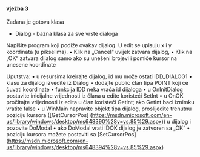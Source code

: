 #### vježba 3

Zadana je gotova klasa
*	Dialog - bazna klasa za sve vrste dialoga
	
Napišite program koji podiže ovakav dijalog. U edit se upisuju x i y koordinata (u pikselima). 
•	Klik na „Cancel“ uvijek zatvara dijalog, 
•	Klik na „OK“ zatvara dijalog samo ako su unešeni brojevi i pomiče kursor na unesene koordinate


Uputstva:
•	u resursima kreirajte dijalog, id mu može ostati IDD_DIALOG1
•	klasu za dijalog izvedite iz Dialog
•	dodajte public član tipa POINT koji će čuvati koordinate
•	funkcija IDD neka vraća id dijaloga
•	u OnInitDialog postavite inicijalne vrijednosti iz člana u edite koristeći SetInt
•	u OnOK pročitajte vrijednosti iz edita u član koristeći GetInt; ako GetInt baci iznimku vratite false
•	u WinMain napravite objekt tipa dijalog, proslijedite trenutnu poziciju kursora ([GetCursorPos] (https://msdn.microsoft.com/en-us/library/windows/desktop/ms648390%28v=vs.85%29.aspx)) u dijalog i pozovite DoModal
•	ako DoModal vrati IDOK dijalog je zatvoren sa „OK“
•	poziciju kursora možete postaviti sa [SetCursorPos] (https://msdn.microsoft.com/en-us/library/windows/desktop/ms648394%28v=vs.85%29.aspx)



